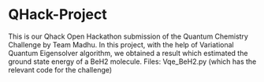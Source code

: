 # QHack-Project
This is our Qhack Open Hackathon submission of the Quantum Chemistry Challenge by Team Madhu.
In this project, with the help of Variational Quantum Eigensolver algorithm, we obtained a result which estimated the ground state energy of a BeH2 molecule. 
Files: Vqe_BeH2.py  (which has the relevant code for the challenge)
